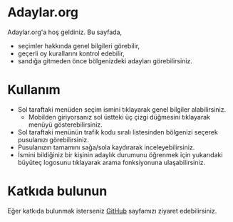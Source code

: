# Adaylar.org

Adaylar.org'a hoş geldiniz. Bu sayfada,

* seçimler hakkında genel bilgileri görebilir,
* geçerli oy kurallarını kontrol edebilir,
* sandığa gitmeden önce bölgenizdeki adayları görebilirsiniz.


# Kullanım

* Sol taraftaki menüden seçim ismini tıklayarak genel bilgiler alabilirsiniz.
    * Mobilden giriyorsanız sol üstteki üç çizgi düğmesini tıklayarak menüyü gösterebilirsiniz.
* Sol taraftaki menünün trafik kodu sıralı listesinden bölgenizi seçerek pusulanızı görebilirsiniz.
* Pusulanızın tamamını sağa/sola kaydırarak inceleyebilirsiniz. 
* İsmini bildiğiniz bir kişinin adaylık durumunu öğrenmek için yukarıdaki büyüteç logosunu tıklayarak arama fonksiyonuna ulaşabilirsiniz.

# Katkıda bulunun

Eğer katkıda bulunmak isterseniz [GitHub](https://github.com/adaylar/adaylar) sayfamızı ziyaret edebilirsiniz.